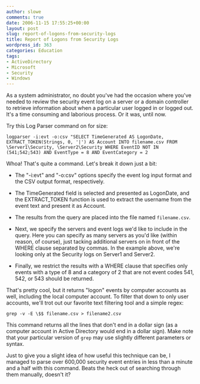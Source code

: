 ```yaml
---
author: slowe
comments: true
date: 2006-11-15 17:55:25+00:00
layout: post
slug: report-of-logons-from-security-logs
title: Report of Logons from Security Logs
wordpress_id: 363
categories: Education
tags:
- ActiveDirectory
- Microsoft
- Security
- Windows
---
```


As a system administrator, no doubt you've had the occasion where you've needed to review the security event log on a server or a domain controller to retrieve information about when a particular user logged in or logged out. It's a time consuming and laborious process. Or it was, until now.

Try this Log Parser command on for size:

    logparser -i:evt -o:csv "SELECT TimeGenerated AS LogonDate,
    EXTRACT_TOKEN(Strings, 0, '|') AS Account INTO filename.csv FROM 
    \Server1\Security, \Server2\Security WHERE EventID NOT IN 
    (541;542;543) AND EventType = 8 AND EventCategory = 2

Whoa! That's quite a command. Let's break it down just a bit:

* The "-i:evt" and "-o:csv" options specify the event log input format and the CSV output format, respectively.

* The TimeGenerated field is selected and presented as LogonDate, and the EXTRACT_TOKEN function is used to extract the username from the event text and present it as Account.

* The results from the query are placed into the file named `filename.csv`.

* Next, we specify the servers and event logs we'd like to include in the query. Here you can specify as many servers as you'd like (within reason, of course), just tacking additional servers on in front of the WHERE clause separated by commas. In the example above, we're looking only at the Security logs on Server1 and Server2.

* Finally, we restrict the results with a WHERE clause that specifies only events with a type of 8 and a category of 2 that are not event codes 541, 542, or 543 should be returned.

That's pretty cool, but it returns "logon" events by computer accounts as well, including the local computer account. To filter that down to only user accounts, we'll trot out our favorite text filtering tool and a simple regex:

    grep -v -E \$$ filename.csv > filename2.csv

This command returns all the lines that don't end in a dollar sign (as a computer account in Active Directory would end in a dollar sign). Make note that your particular version of `grep` may use slightly different parameters or syntax.

Just to give you a slight idea of how useful this technique can be, I managed to parse over 600,000 security event entries in less than a minute and a half with this command. Beats the heck out of searching through them manually, doesn't it?
